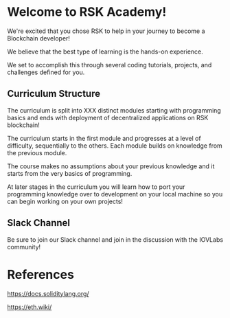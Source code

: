 # Welcome to RSK Academy!

We're excited that you chose RSK to help in your journey to become a Blockchain developer!

We believe that the best type of learning is the hands-on experience. 

We set to accomplish this through several coding tutorials, projects, and challenges defined for you. 

## Curriculum Structure

The curriculum is split into 
XXX 
distinct modules starting with programming basics and ends with deployment of decentralized applications on RSK blockchain!

The curriculum starts in the first module and progresses at a level of difficulty, sequentially to the others. Each module builds on knowledge from the previous module.

The course makes no assumptions about your previous knowledge and it starts from the very basics of programming. 

At later stages in the curriculum you will learn how to port your programming knowledge over to development on your local machine so you can begin working on your own projects!

## Slack Channel

Be sure to join our Slack channel and join in the discussion with the IOVLabs community!


# References
https://docs.soliditylang.org/

https://eth.wiki/
